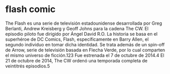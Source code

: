 # flash comic

The Flash es una serie de televisión estadounidense desarrollada por Greg Berlanti, Andrew Kreisberg y Geoff Johns para la cadena The CW. El episodio piloto fue dirigido por Ángel David R.O. La historia se basa en el superhéroe de DC Comics, Flash, específicamente en Barry Allen, el segundo individuo en tomar dicha identidad. Se trata además de un spin-off de Arrow, serie de televisión basada en Flecha Verde, por lo cual comparten el mismo universo de ficción.1​2​3​ Fue estrenada el 7 de octubre de 2014.4​ El 21 de octubre de 2014, The CW ordenó una temporada completa de veintitrés episodios.5​
